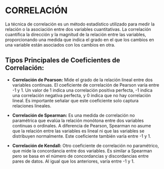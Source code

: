 # CORRELACIÓN


La técnica de correlación es un método estadístico utilizado para medir la relación o la asociación entre dos variables cuantitativas. La correlación cuantifica la dirección y la magnitud de la relación entre las variables, proporcionando una medida que indica el grado en el que los cambios en una variable están asociados con los cambios en otra.

## Tipos Principales de Coeficientes de Correlación:

- **Correlación de Pearson:** Mide el grado de la relación lineal entre dos variables continuas. El coeficiente de correlación de Pearson varía entre -1 y 1. Un valor de 1 indica una correlación positiva perfecta, -1 indica una correlación negativa perfecta, y 0 indica que no hay correlación lineal. Es importante señalar que este coeficiente solo captura relaciones lineales.

- **Correlación de Spearman:** Es una medida de correlación no paramétrica que evalúa la relación monótona entre dos variables continuas o ordinales. A diferencia de Pearson, Spearman no asume que la relación entre las variables es lineal ni que las variables se distribuyen normalmente. Este coeficiente también varía entre -1 y 1.

- **Correlación de Kendall:** Otro coeficiente de correlación no paramétrico, que mide la concordancia entre dos variables. Es similar a Spearman pero se basa en el número de concordancias y discordancias entre pares de datos. Al igual que los anteriores, varía entre -1 y 1.

